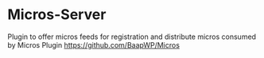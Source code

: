 # Micros-Server
Plugin to offer micros feeds for registration and distribute micros consumed by Micros Plugin https://github.com/BaapWP/Micros
